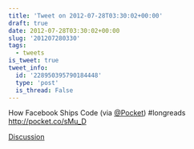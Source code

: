 ```yaml
---
title: 'Tweet on 2012-07-28T03:30:02+00:00'
draft: true
date: 2012-07-28T03:30:02+00:00
slug: '201207280330'
tags:
  - tweets
is_tweet: true
tweet_info:
  id: '228950395790184448'
  type: 'post'
  is_thread: False
---
```




How Facebook Ships Code (via [@Pocket](https://x.com/Pocket)) #longreads <http://pocket.co/sMu_D>

[Discussion](https://x.com/sytelus/status/228950395790184448)
